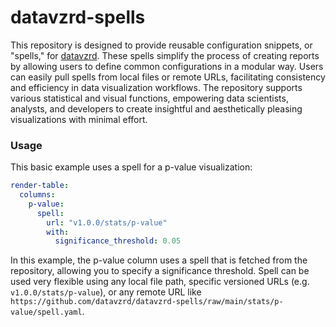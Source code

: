 # datavzrd-spells

This repository is designed to provide reusable configuration snippets, or "spells," for [datavzrd](https://github.com/datavzrd/datavzrd). These spells simplify the process of creating reports by allowing users to define common configurations in a modular way. Users can easily pull spells from local files or remote URLs, facilitating consistency and efficiency in data visualization workflows. The repository supports various statistical and visual functions, empowering data scientists, analysts, and developers to create insightful and aesthetically pleasing visualizations with minimal effort.

### Usage

This basic example uses a spell for a p-value visualization:

```yaml
render-table:
  columns:
    p-value:
      spell:
        url: "v1.0.0/stats/p-value"
        with:
          significance_threshold: 0.05
```

In this example, the p-value column uses a spell that is fetched from the repository, allowing you to specify a significance threshold. 
Spell can be used very flexible using any local file path, specific versioned URLs (e.g. `v1.0.0/stats/p-value`), or any remote URL like `https://github.com/datavzrd/datavzrd-spells/raw/main/stats/p-value/spell.yaml`.
